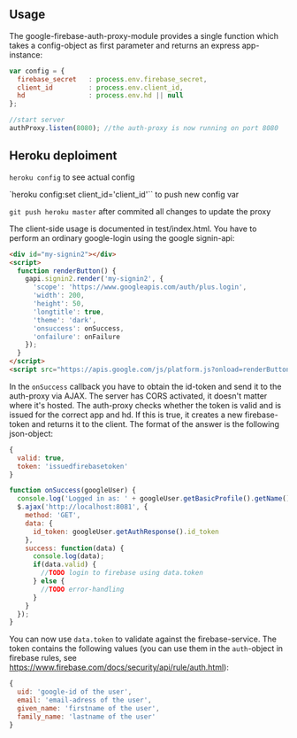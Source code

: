 ## Usage

The google-firebase-auth-proxy-module provides a single function which takes a config-object as first parameter and returns an express app-instance:
```js
var config = {
  firebase_secret   : process.env.firebase_secret,
  client_id         : process.env.client_id,
  hd                : process.env.hd || null
};

//start server
authProxy.listen(8080); //the auth-proxy is now running on port 8080
```

## Heroku deploiment

`heroku config` to see actual config

`heroku config:set client_id='client_id'`` to push new config var

`git push heroku master` after commited all changes to update the proxy



The client-side usage is documented in test/index.html. You have to perform an ordinary google-login using the google signin-api:
```html
<div id="my-signin2"></div>
<script>
  function renderButton() {
    gapi.signin2.render('my-signin2', {
      'scope': 'https://www.googleapis.com/auth/plus.login',
      'width': 200,
      'height': 50,
      'longtitle': true,
      'theme': 'dark',
      'onsuccess': onSuccess,
      'onfailure': onFailure
    });
  }
</script>
<script src="https://apis.google.com/js/platform.js?onload=renderButton" async defer></script>
```

In the `onSuccess` callback you have to obtain the id-token and send it to the auth-proxy via AJAX. The server has CORS activated, it doesn't matter where it's hosted. The auth-proxy checks whether the token is valid and is issued for the correct app and hd. If this is true, it creates a new firebase-token and returns it to the client. The format of the answer is the following json-object:
```js
{
  valid: true,
  token: 'issuedfirebasetoken'
}
```

```js
function onSuccess(googleUser) {
  console.log('Logged in as: ' + googleUser.getBasicProfile().getName());
  $.ajax('http://localhost:8081', {
    method: 'GET',
    data: {
      id_token: googleUser.getAuthResponse().id_token
    },
    success: function(data) {
      console.log(data);
      if(data.valid) {
        //TODO login to firebase using data.token
      } else {
        //TODO error-handling
      }
    }
  });
}
```

You can now use `data.token` to validate against the firebase-service. The token contains the following values (you can use them in the `auth`-object in firebase rules, see https://www.firebase.com/docs/security/api/rule/auth.html):
```js
{
  uid: 'google-id of the user',
  email: 'email-adress of the user',
  given_name: 'firstname of the user',
  family_name: 'lastname of the user'
}
```
